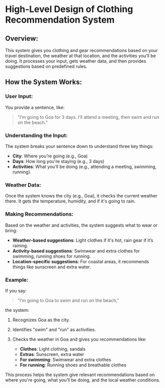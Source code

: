 # High-Level Design of Clothing Recommendation System

## Overview:

This system gives you clothing and gear recommendations based on your travel destination, the weather at that location, and the activities you’ll be doing. It processes your input, gets weather data, and then provides suggestions based on predefined rules.

## How the System Works:

### User Input:

You provide a sentence, like: 
> "I’m going to Goa for 3 days. I’ll attend a meeting, then swim and run on the beach."

### Understanding the Input:

The system breaks your sentence down to understand three key things:

- **City**: Where you're going (e.g., Goa)
- **Days**: How long you're staying (e.g., 3 days)
- **Activities**: What you’ll be doing (e.g., attending a meeting, swimming, running)

### Weather Data:

Once the system knows the city (e.g., Goa), it checks the current weather there. It gets the temperature, humidity, and if it's going to rain.

### Making Recommendations:

Based on the weather and activities, the system suggests what to wear or bring:

- **Weather-based suggestions**: Light clothes if it's hot, rain gear if it’s raining.
- **Activity-based suggestions**: Swimwear and extra clothes for swimming, running shoes for running.
- **Location-specific suggestions**: For coastal areas, it recommends things like sunscreen and extra water.

### Example:

If you say: 
> "I’m going to Goa to swim and run on the beach,"

the system:

1. Recognizes Goa as the city.
2. Identifies "swim" and "run" as activities.
3. Checks the weather in Goa and gives you recommendations like:

   - **Clothes**: Light clothing, sandals
   - **Extras**: Sunscreen, extra water
   - **For swimming**: Swimwear and extra clothes
   - **For running**: Running shoes and breathable clothes

This process helps the system give relevant recommendations based on where you're going, what you’ll be doing, and the local weather conditions.
